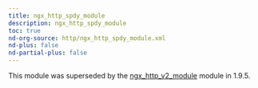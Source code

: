 ```yaml
---
title: ngx_http_spdy_module
description: ngx_http_spdy_module
toc: true
nd-org-source: http/ngx_http_spdy_module.xml
nd-plus: false
nd-partial-plus: false
---
```



<!--
      ********************************************************************************
      🛑 WARNING: AUTOGENERATED FILE - DO NOT EDIT 🛑 This Markdown file was
      automatically generated from the source XML documentation. Any manual
      changes made directly to this file will be overwritten. To request or
      suggest changes, please edit the source XML files instead.
      https://github.com/nginx/nginx.org/tree/main/xml/en
      ********************************************************************************
      -->


This module was superseded by the
[ngx_http_v2_module](/nginx/module-reference/http/ngx_http_v2_module) module
in 1.9.5.
